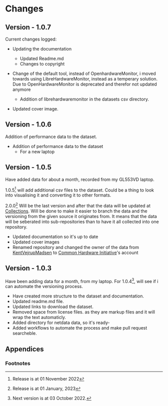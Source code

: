 # Changes
## Version - 1.0.7
Current changes logged:
* Updating the documentation
    * Updated Readme.md
    * Changes to copyright

* Change of the default tool, instead of OpenhardwareMonitor, i moved towards using LibreHardwareMonitor, instead as a temperary solution. Due to OpenHardwareMonitor is deprecated and therefor not updated anymore
    * Addition of librehardwaremonitor in the datasets csv directory.

* Updated cover image.

## Version - 1.0.6
Addition of performance data to the dataset.

* Addition of performance data to the dataset
    * For a new laptop

## Version - 1.0.5
Have added data for about a month, recorded from my GL553VD laptop. 

1.0.5[^2] will add additional csv files to the dataset. 
Could be a thing to look into visualising it and converting it to other formats. 

2.0.0[^3] Will be the last version and after that the data will be updated at 
[Collections](https://github.com/CHI-Performance/Performance-Collections). 
Will be done to make it easier to branch the data and 
the versioning from the given source it originates from.
It means that the data will be seberated into sub-repositories 
than to have it all collected into one repository.

* Updated documentation so it's up to date
* Updated cover images
* Renamed repository and changed the owner of the data from [KentVejrupMadsen](https://github.com/KentVejrupMadsen) to [Common Hardware Initiative](https://github.com/CHI-Performance)'s account

## Version - 1.0.3
Have been adding data for a month, from my laptop. For 1.0.4[^1], will see if i can automate the versioning process. 
* Have created more structure to the dataset and documentation. 
* Updated readme.md file.
* Updated links to download the dataset.
* Removed space from license files. as they are markup files and it will wrap the text automaticly.
* Added directory for netdata data, so it's ready-
* Added workflows to automate the process and make pull request searcheble.

## Appendices
### Footnotes
[^1]: Next version is at 03 October 2022.
[^2]: Release is at 01 November 2022
[^3]: Release is at 01 January, 2023 